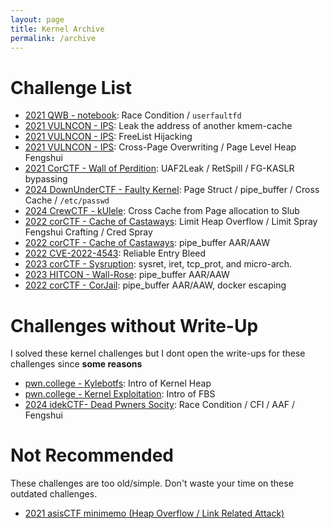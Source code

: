 ```yaml
---
layout: page
title: Kernel Archive
permalink: /archive
---
```

# Challenge List
- [2021 QWB - notebook](../2022/05/20/Introduction-of-Kernel-Pwn-userfaultfd.html): Race Condition / `userfaultfd`
- [2021 VULNCON - IPS](../2024/02/09/IPS.html): Leak the address of another kmem-cache
- [2021 VULNCON - IPS](../2024/02/28/IPS-Freelist.html): FreeList Hijacking
- [2021 VULNCON - IPS](../2024/02/29/IPS-Cross-Slab-Attack.html): Cross-Page Overwriting / Page Level Heap Fengshui
- [2021 CorCTF - Wall of Perdition](../2024/05/27/Wall-of-Perdition.html): UAF2Leak / RetSpill / FG-KASLR bypassing
- [2024 DownUnderCTF - Faulty Kernel](../2024/07/18/Faulty-Kernel.html): Page Struct / pipe_buffer / Cross Cache / `/etc/passwd`
- [2024 CrewCTF - kUlele](../2024/08/14/kUlele.html): Cross Cache from Page allocation to Slub
- [2022 corCTF - Cache of Castaways](../2024/06/28/Castaways.html): Limit Heap Overflow / Limit Spray Fengshui Crafting / Cred Spray
- [2022 corCTF - Cache of Castaways](../2024/06/28/Castaways.html): pipe_buffer AAR/AAW
- [2022 CVE-2022-4543](https://github.com/n132/libx/blob/main/kaslr.c): Reliable Entry Bleed
- [2023 corCTF - Sysruption](../2024/09/28/sysruption.html): sysret, iret, tcp_prot, and micro-arch.
- [2023 HITCON - Wall-Rose](../2024/09/29/rose.html): pipe_buffer AAR/AAW
- [2022 corCTF - CorJail](../2024/10/12/corjail.html): pipe_buffer AAR/AAW, docker escaping

# Challenges without Write-Up

I solved these kernel challenges but I dont open the write-ups for these challenges since **some reasons**

- [pwn.college - Kylebotfs](https://pwn.college/quarterly-quiz/kylebotfs/): Intro of Kernel Heap
- [pwn.college - Kernel Exploitation](https://pwn.college/software-exploitation/kernel-exploitation/): Intro of FBS 
- [2024 idekCTF- Dead Pwners Socity](https://github.com/idekctf/idekctf-2024/tree/main/pwn/dead-pwners-society): Race Condition / CFI / AAF / Fengshui

# Not Recommended

These challenges are too old/simple. Don't waste your time on these outdated challenges.

- [2021 asisCTF minimemo (Heap Overflow / Link Related Attack)][1]




[1]: https://github.com/n132/n132.github.io/blob/master/code/minimemo/README.md
